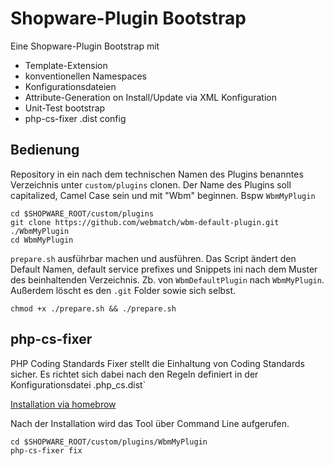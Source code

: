 # Shopware-Plugin Bootstrap

Eine Shopware-Plugin Bootstrap mit 
* Template-Extension
* konventionellen Namespaces
* Konfigurationsdateien
* Attribute-Generation on Install/Update via XML Konfiguration
* Unit-Test bootstrap
* php-cs-fixer .dist config

## Bedienung

Repository in ein nach dem technischen Namen des Plugins benanntes Verzeichnis unter `custom/plugins` clonen.
Der Name des Plugins soll capitalized, Camel Case sein und mit "Wbm" beginnen. Bspw `WbmMyPlugin`

```
cd $SHOPWARE_ROOT/custom/plugins
git clone https://github.com/webmatch/wbm-default-plugin.git ./WbmMyPlugin
cd WbmMyPlugin
```

`prepare.sh` ausführbar machen und ausführen. Das Script ändert den Default Namen, default service prefixes und
Snippets ini nach dem Muster des beinhaltenden Verzeichnis. Zb. von `WbmDefaultPlugin` nach `WbmMyPlugin`.
Außerdem löscht es den `.git` Folder sowie sich selbst.

```
chmod +x ./prepare.sh && ./prepare.sh
```

## php-cs-fixer

PHP Coding Standards Fixer stellt die Einhaltung von Coding Standards sicher. Es richtet sich dabei
nach den Regeln definiert in der Konfigurationsdatei .php_cs.dist`

[Installation via homebrow](https://github.com/FriendsOfPHP/PHP-CS-Fixer#globally-homebrew)

Nach der Installation wird das Tool über Command Line aufgerufen.

```
cd $SHOPWARE_ROOT/custom/plugins/WbmMyPlugin
php-cs-fixer fix
```